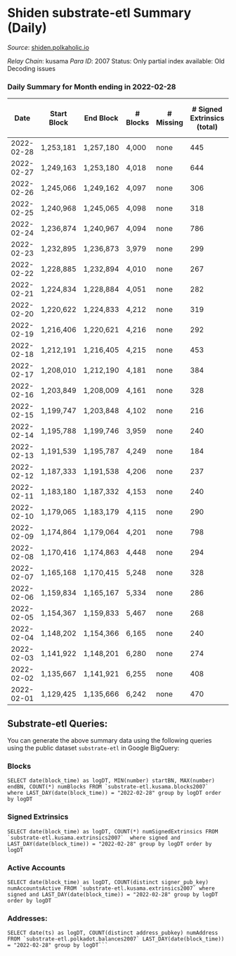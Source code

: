 # Shiden substrate-etl Summary (Daily)

_Source_: [shiden.polkaholic.io](https://shiden.polkaholic.io)

*Relay Chain*: kusama
*Para ID*: 2007
Status: Only partial index available: Old Decoding issues


### Daily Summary for Month ending in 2022-02-28


| Date | Start Block | End Block | # Blocks | # Missing | # Signed Extrinsics (total) | # Active Accounts | # Addresses with Balances | # Events | # Transfers | # XCM Transfers In | # XCM Transfers Out |
| ---- | ----------- | --------- | -------- | --------- | --------------------------- | ----------------- | ------------------------- | -------- | ----------- | ------------------ | ------------------- |
| 2022-02-28 | 1,253,181 | 1,257,180 | 4,000 | none  | 445 | 176 | 43,459 | 57,439 | 4,775 ($1,508,827) |   |   |
| 2022-02-27 | 1,249,163 | 1,253,180 | 4,018 | none  | 644 | 156 |  | 77,275 | 5,511 ($4,315,862) |   |   |
| 2022-02-26 | 1,245,066 | 1,249,162 | 4,097 | none  | 306 | 158 |  | 51,400 | 4,900 ($767,848) |   |   |
| 2022-02-25 | 1,240,968 | 1,245,065 | 4,098 | none  | 318 | 124 |  | 52,268 | 5,725 ($947,820) |   |   |
| 2022-02-24 | 1,236,874 | 1,240,967 | 4,094 | none  | 786 | 118 |  | 64,435 | 5,267 ($635,618) |   |   |
| 2022-02-23 | 1,232,895 | 1,236,873 | 3,979 | none  | 299 | 139 |  | 49,599 | 4,532 ($867,253) |   |   |
| 2022-02-22 | 1,228,885 | 1,232,894 | 4,010 | none  | 267 | 116 |  | 49,294 | 4,609 ($324,828) |   |   |
| 2022-02-21 | 1,224,834 | 1,228,884 | 4,051 | none  | 282 | 126 |  | 46,009 | 4,456 ($339,056) |   |   |
| 2022-02-20 | 1,220,622 | 1,224,833 | 4,212 | none  | 319 | 148 |  | 58,166 | 4,660 ($188,783) |   |   |
| 2022-02-19 | 1,216,406 | 1,220,621 | 4,216 | none  | 292 | 136 |  | 54,151 | 4,597 ($362,970) |   |   |
| 2022-02-18 | 1,212,191 | 1,216,405 | 4,215 | none  | 453 | 175 |  | 56,766 | 5,067 ($8,440,313) |   |   |
| 2022-02-17 | 1,208,010 | 1,212,190 | 4,181 | none  | 384 | 162 |  | 67,635 | 5,042 ($1,282,146) |   |   |
| 2022-02-16 | 1,203,849 | 1,208,009 | 4,161 | none  | 328 | 142 |  | 38,672 | 4,630 ($3,020,454) |   |   |
| 2022-02-15 | 1,199,747 | 1,203,848 | 4,102 | none  | 216 | 113 |  | 48,007 | 4,536 ($641,711) |   |   |
| 2022-02-14 | 1,195,788 | 1,199,746 | 3,959 | none  | 240 | 116 |  | 41,914 | 4,242 ($160,803) |   |   |
| 2022-02-13 | 1,191,539 | 1,195,787 | 4,249 | none  | 184 | 96 |  | 48,965 | 4,598 ($147,267) |   |   |
| 2022-02-12 | 1,187,333 | 1,191,538 | 4,206 | none  | 237 | 114 |  | 46,228 | 4,526 ($156,097) |   |   |
| 2022-02-11 | 1,183,180 | 1,187,332 | 4,153 | none  | 240 | 131 |  | 53,622 | 5,106 ($469,320) |   |   |
| 2022-02-10 | 1,179,065 | 1,183,179 | 4,115 | none  | 290 | 145 |  | 46,757 | 4,515 ($2,075,524) |   |   |
| 2022-02-09 | 1,174,864 | 1,179,064 | 4,201 | none  | 798 | 127 |  | 38,198 | 5,066 ($245,617) |   |   |
| 2022-02-08 | 1,170,416 | 1,174,863 | 4,448 | none  | 294 | 142 |  | 52,431 | 4,997 ($433,854) |   |   |
| 2022-02-07 | 1,165,168 | 1,170,415 | 5,248 | none  | 328 | 163 |  | 63,091 | 5,967 ($337,082) |   |   |
| 2022-02-06 | 1,159,834 | 1,165,167 | 5,334 | none  | 286 | 145 |  | 59,669 | 5,713 ($302,633) |   |   |
| 2022-02-05 | 1,154,367 | 1,159,833 | 5,467 | none  | 268 | 148 |  | 53,877 | 6,241 ($196,085) |   |   |
| 2022-02-04 | 1,148,202 | 1,154,366 | 6,165 | none  | 240 | 122 |  | 61,063 | 6,518 ($63,553.33) |   |   |
| 2022-02-03 | 1,141,922 | 1,148,201 | 6,280 | none  | 274 | 141 |  | 60,817 | 6,779 ($255,530) |   |   |
| 2022-02-02 | 1,135,667 | 1,141,921 | 6,255 | none  | 408 | 168 |  | 75,279 | 7,165 ($521,403) |   |   |
| 2022-02-01 | 1,129,425 | 1,135,666 | 6,242 | none  | 470 | 210 |  | 81,297 | 7,168 ($786,390) |   |   |

## Substrate-etl Queries:
You can generate the above summary data using the following queries using the public dataset `substrate-etl` in Google BigQuery:


### Blocks
```
SELECT date(block_time) as logDT, MIN(number) startBN, MAX(number) endBN, COUNT(*) numBlocks FROM `substrate-etl.kusama.blocks2007`  where LAST_DAY(date(block_time)) = "2022-02-28" group by logDT order by logDT
```


### Signed Extrinsics
```
SELECT date(block_time) as logDT, COUNT(*) numSignedExtrinsics FROM `substrate-etl.kusama.extrinsics2007`  where signed and LAST_DAY(date(block_time)) = "2022-02-28" group by logDT order by logDT
```


### Active Accounts
```
SELECT date(block_time) as logDT, COUNT(distinct signer_pub_key) numAccountsActive FROM `substrate-etl.kusama.extrinsics2007` where signed and LAST_DAY(date(block_time)) = "2022-02-28" group by logDT order by logDT
```


### Addresses:
```
SELECT date(ts) as logDT, COUNT(distinct address_pubkey) numAddress FROM `substrate-etl.polkadot.balances2007` LAST_DAY(date(block_time)) = "2022-02-28" group by logDT```

